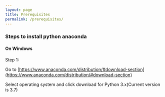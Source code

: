 ```yaml
---
layout: page
title: Prerequisites
permalink: /prerequisites/
---
```

### Steps to install python anaconda

#### On Windows

Step 1:

Go to [https://www.anaconda.com/distribution/#download-section](https://www.anaconda.com/distribution/#download-section)

Select operating system and click download for Python 3.x(Current version is 3.7)

